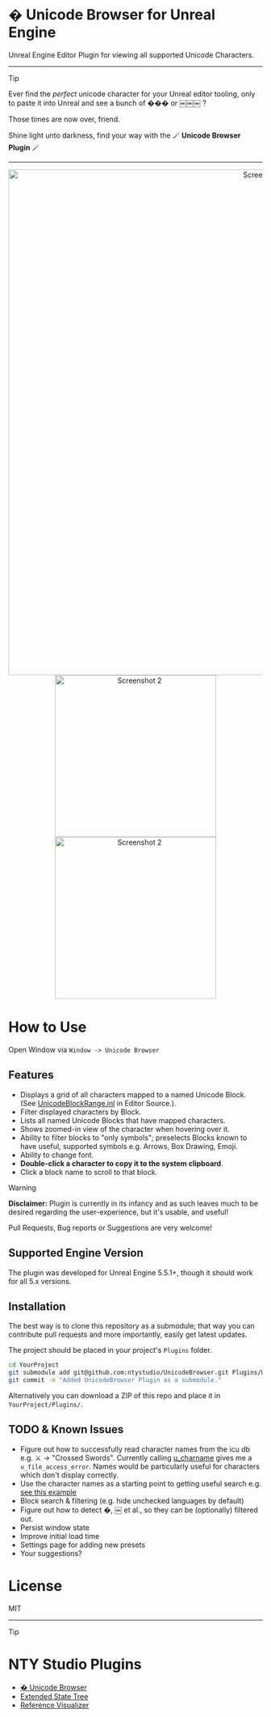 # � Unicode Browser for Unreal Engine

Unreal Engine Editor Plugin for viewing all supported Unicode Characters.

----
> [!TIP]
> Ever find the *perfect* unicode character for your Unreal editor tooling, only to paste it into Unreal and see a bunch of ��� or ￼￼￼ ?
> 
> Those times are now over, friend.
> 
> Shine light unto darkness, find your way with the 🪄 **Unicode Browser Plugin** 🪄

----
<div align="center">
<img src="https://github.com/user-attachments/assets/17bd8ab6-10c8-46ce-ad19-eef32308053e" alt="Screenshot 1" width="1000px">
<img src="https://github.com/user-attachments/assets/3bbc99cf-5e2a-4cdd-86a9-6e12c9749643" alt="Screenshot 2" width="320px">
<img src="https://github.com/user-attachments/assets/13b90037-aa18-4a27-8dbb-ab5f6033d14a" alt="Screenshot 2" width="320px">
</div>

# How to Use

Open Window via `Window -> Unicode Browser`

## Features

* Displays a grid of all characters mapped to a named Unicode Block. (See [UnicodeBlockRange.inl](https://github.com/EpicGames/UnrealEngine/blob/585df42eb3a391efd295abd231333df20cddbcf3/Engine/Source/Runtime/SlateCore/Public/Fonts/UnicodeBlockRange.inl) in Editor Source.).
* Filter displayed characters by Block.
* Lists all named Unicode Blocks that have mapped characters.
* Shows zoomed-in view of the character when hovering over it.
* Ability to filter blocks to "only symbols"; preselects Blocks known to have useful, supported symbols e.g. Arrows, Box Drawing, Emoji.
* Ability to change font.
* **Double-click a character to copy it to the system clipboard**.
* Click a block name to scroll to that block.

> [!WARNING]
> **Disclaimer:** Plugin is currently in its infancy and as such leaves much to be desired regarding the user-experience, but it's usable, and useful!

Pull Requests, Bug reports or Suggestions are very welcome!

## Supported Engine Version

The plugin was developed for Unreal Engine 5.5.1+, though it should work for all 5.x versions.

## Installation

The best way is to clone this repository as a submodule; that way you can contribute
pull requests and more importantly, easily get latest updates.
 
The project should be placed in your project's `Plugins` folder.

```bash
cd YourProject
git submodule add git@github.com:ntystudio/UnicodeBrowser.git Plugins/UnicodeBrowser
git commit -m "Added UnicodeBrowser Plugin as a submodule."
```

Alternatively you can download a ZIP of this repo and place it in `YourProject/Plugins/`.

## TODO & Known Issues

* Figure out how to successfully read character names from the icu db e.g. ⚔ -> "Crossed Swords". Currently calling [u_charname](https://github.com/unicode-org/icu/blob/f8aa68b0c1c9584633e7a61157185f1a2c275f58/icu4c/source/common/unames.cpp#L1450) gives me a `u_file_access_error`. Names would be particularly useful for characters which don't display correctly. 
* Use the character names as a starting point to getting useful search e.g. [see this example](https://www.compart.com/en/unicode/search?q=cross#characters)
* Block search & filtering (e.g. hide unchecked languages by default)
* Figure out how to detect �, ￼ et al., so they can be (optionally) filtered out.
* Persist window state
* Improve initial load time
* Settings page for adding new presets
* Your suggestions?

# License

MIT

----

> [!Tip] 
> # NTY Studio Plugins
>
> * [� Unicode Browser](https://github.com/ntystudio/UnicodeBrowser)
> * [Extended State Tree](https://github.com/ntystudio/ExtendedStateTree)
> * [Reference Visualizer](https://github.com/ntystudio/CTRL-reference-visualizer)
